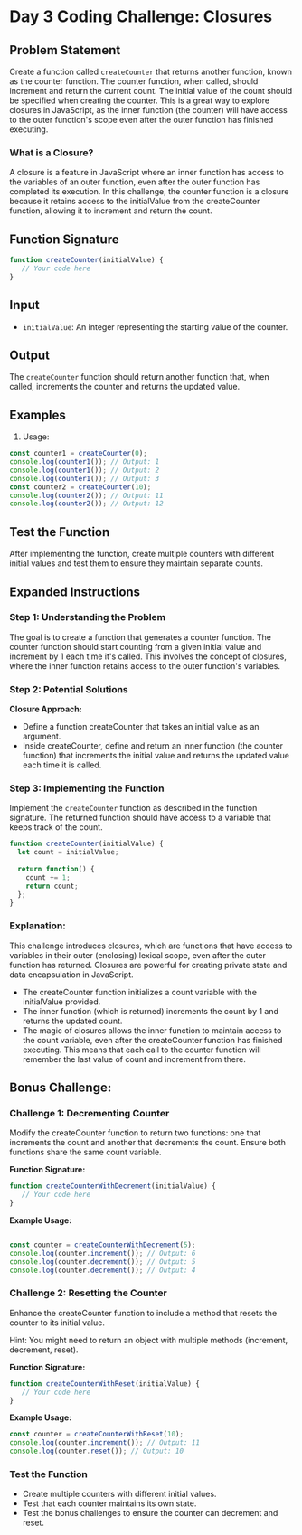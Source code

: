 # Day 3 Coding Challenge: Closures

## Problem Statement

Create a function called `createCounter` that returns another function, known as the counter function. The counter function, when called, should increment and return the current count. The initial value of the count should be specified when creating the counter. This is a great way to explore closures in JavaScript, as the inner function (the counter) will have access to the outer function's scope even after the outer function has finished executing.

### What is a Closure?

A closure is a feature in JavaScript where an inner function has access to the variables of an outer function, even after the outer function has completed its execution. In this challenge, the counter function is a closure because it retains access to the initialValue from the createCounter function, allowing it to increment and return the count.

## Function Signature

```javascript
function createCounter(initialValue) {
   // Your code here 
}
```

## Input
- `initialValue`: An integer representing the starting value of the counter.

## Output
The `createCounter` function should return another function that, when called, increments the counter and returns the updated value.

## Examples
1. Usage:
```javascript
const counter1 = createCounter(0);
console.log(counter1()); // Output: 1
console.log(counter1()); // Output: 2
console.log(counter1()); // Output: 3
const counter2 = createCounter(10);
console.log(counter2()); // Output: 11
console.log(counter2()); // Output: 12
```
## Test the Function
After implementing the function, create multiple counters with different initial values and test them to ensure they maintain separate counts.

## Expanded Instructions

### Step 1: Understanding the Problem

The goal is to create a function that generates a counter function. The counter function should start counting from a given initial value and increment by 1 each time it's called. This involves the concept of closures, where the inner function retains access to the outer function's variables.

### Step 2: Potential Solutions

**Closure Approach:**
- Define a function createCounter that takes an initial value as an argument.
- Inside createCounter, define and return an inner function (the counter function) that increments the initial value and returns the updated value each time it is called.

### Step 3: Implementing the Function

Implement the `createCounter` function as described in the function signature. The returned function should have access to a variable that keeps track of the count.

```javascript
function createCounter(initialValue) {
  let count = initialValue;
  
  return function() {
    count += 1;
    return count;
  };
}

```

### Explanation:

This challenge introduces closures, which are functions that have access to variables in their outer (enclosing) lexical scope, even after the outer function has returned. Closures are powerful for creating private state and data encapsulation in JavaScript.
- The createCounter function initializes a count variable with the initialValue provided.
- The inner function (which is returned) increments the count by 1 and returns the updated count.
- The magic of closures allows the inner function to maintain access to the count variable, even after the createCounter function has finished executing. This means that each call to the counter function will remember the last value of count and increment from there.


## Bonus Challenge: 

### Challenge 1: Decrementing Counter
Modify the createCounter function to return two functions: one that increments the count and another that decrements the count. Ensure both functions share the same count variable.

**Function Signature:**

```javascript
function createCounterWithDecrement(initialValue) {
   // Your code here 
}
```

**Example Usage:**

```javascript

const counter = createCounterWithDecrement(5);
console.log(counter.increment()); // Output: 6
console.log(counter.decrement()); // Output: 5
console.log(counter.decrement()); // Output: 4
```

### Challenge 2: Resetting the Counter
Enhance the createCounter function to include a method that resets the counter to its initial value.

Hint: You might need to return an object with multiple methods (increment, decrement, reset).

**Function Signature:**

```javascript
function createCounterWithReset(initialValue) {
   // Your code here 
}
```

**Example Usage:**

```javascript
const counter = createCounterWithReset(10);
console.log(counter.increment()); // Output: 11
console.log(counter.reset()); // Output: 10
```

### Test the Function
- Create multiple counters with different initial values.
- Test that each counter maintains its own state.
- Test the bonus challenges to ensure the counter can decrement and reset.
